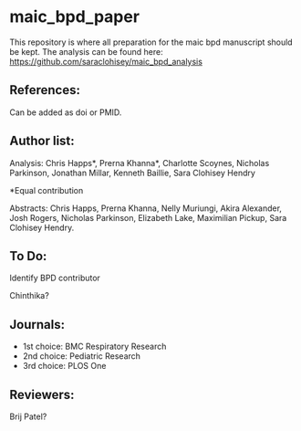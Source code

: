 # maic_bpd_paper

This repository is where all preparation for the maic bpd manuscript should be kept. The analysis can be found here: https://github.com/saraclohisey/maic_bpd_analysis

## References: 

Can be added as doi or PMID.

## Author list: 

Analysis: Chris Happs*, Prerna Khanna*, Charlotte Scoynes, Nicholas Parkinson, Jonathan Millar, Kenneth Baillie, Sara Clohisey Hendry

*Equal contribution

Abstracts: Chris Happs, Prerna Khanna, Nelly Muriungi, Akira Alexander, Josh Rogers, Nicholas Parkinson, Elizabeth Lake, Maximilian Pickup, Sara Clohisey Hendry.


## To Do: 

Identify BPD contributor

Chinthika?

## Journals:

 - 1st choice: BMC Respiratory Research
 - 2nd choice: Pediatric Research
 - 3rd choice: PLOS One

## Reviewers:

Brij Patel?


